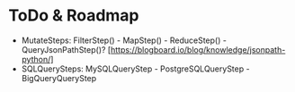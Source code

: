 # ToDo & Roadmap

- MutateSteps: FilterStep() - MapStep() - ReduceStep() - QueryJsonPathStep()? [https://blogboard.io/blog/knowledge/jsonpath-python/]
- SQLQuerySteps: MySQLQueryStep - PostgreSQLQueryStep - BigQueryQueryStep
